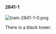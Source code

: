 #### 2841-1
![train-2841-1-0.png](https://github.com/lil-lab/nlvr/raw/master/nlvr/train/images/55/train-2841-1-0.png "train-2841-1-0.png")

There is a black tower.